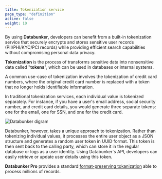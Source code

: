 ```yaml
---
title: Tokenization service
page_type: "definition"
active: false
weight: 10
---
```

By using **Databunker**, developers can benefit from a built-in tokenization service that securely encrypts and stores sensitive user records (PII/PHI/KYC/PCI records) while providing efficient search capabilities without compromising personal data privacy.

**Tokenization** is the process of transforms sensitive data into nonsensitive data called "**tokens**", which can be used in databases or internal systems.

A common use-case of tokenization involves the tokenization of credit card numbers, where the original credit card number is replaced with a token that no longer holds identifiable information.

In traditional tokenization services, each individual value is tokenized separately. For instance, if you have a user's email address, social security number, and credit card details, you would generate three separate tokens: one for the email, one for SSN, and one for the credit card.

![Databunker digram](/img/diagram.png)

Databunker, however, takes a unique approach to tokenization. Rather than tokenizing individual values, it processes the entire user object as a JSON structure and generates a random user token in UUID format. This token is then sent back to the calling party, which can store it in the regular database or logs as a user identity. Using Databunker's API, developers can easily retrieve or update user details using this token.

**Databunker Pro** provides a standard <a href="/databunker-pro-docs/tokenization/">format-preserving tokanization</a> able to process millions of records.

